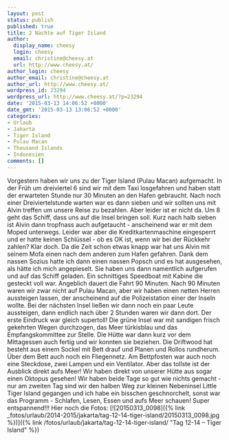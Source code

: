 ```yaml
---
layout: post
status: publish
published: true
title: 2 Nächte auf Tiger Island
author:
  display_name: cheesy
  login: cheesy
  email: christine@cheesy.at
  url: http://www.cheesy.at/
author_login: cheesy
author_email: christine@cheesy.at
author_url: http://www.cheesy.at/
wordpress_id: 23294
wordpress_url: http://www.cheesy.at/?p=23294
date: '2015-03-13 14:06:52 +0000'
date_gmt: '2015-03-13 13:06:52 +0000'
categories:
- Urlaub
- Jakarta
- Tiger Island
- Pulau Macan
- Thousand Islands
- Indonesien
comments: []
---
```

Vorgestern haben wir uns zu der Tiger Island (Pulau Macan) aufgemacht.
In der Früh um dreiviertel 6 sind wir mit dem Taxi losgefahren und haben statt der erwarteten Stunde nur 30 Minuten an den Hafen gebraucht. Nach noch einer Dreiviertelstunde warten war es dann sieben und wir sollten uns mit Alvin treffen um unsere Reise zu bezahlen. Aber leider ist er nicht da. Um 8 geht das Schiff, dass uns auf die Insel bringen soll. Kurz nach halb sieben ist Alvin dann tropfnass auch aufgetaucht - anscheinend war er mit dem Moped unterwegs.
Leider war aber die Kreditkartenmaschine eingesperrt und er hatte keinen Schlüssel - ob es OK ist, wenn wir bei der Rückkehr zahlen? Klar doch. Da die Zeit schon etwas knapp war hat uns Alvin mit seinem Mofa einen nach dem anderen zum Hafen gefahren. Dank dem nassen Sozius hatte ich dann einen nassen Popsch und es hat ausgesehen, als hätte ich mich angepieselt.
Sie haben uns dann namentlich aufgerufen und auf das Schiff geladen. Ein schnittiges Speedboat mit Kabine die gesteckt voll war. Angeblich dauert die Fahrt 90 Minuten. Nach 90 Minuten waren wir zwar nicht auf Pulau Macan, aber wir haben einen netten Herren aussteigen lassen, der anscheinend auf die Polizeistation einer der Inseln wollte. Bei der nächsten Insel ließen wir dann noch ein paar Leute aussteigen, dann endlich nach über 2 Stunden waren wir dann dort.
Der erste Eindruck war gleich supertoll! Die grüne Insel war mit sandigen frisch gekehrten Wegen durchzogen, das Meer türkisblau und das Empfangskommittee zur Stelle. Die Hütte war dann kurz vor dem Mittagessen auch fertig und wir konnten sie beziehen. Die Driftwood hat besteht aus einem Sockel mit Bett drauf und Planen und Rollos rundherum. Über dem Bett auch noch ein Fliegennetz.
Am Bettpfosten war auch noch eine Steckdose, zwei Lampen und ein Ventilator. Aber das tollste ist der Ausblick direkt aufs Meer! Wir haben direkt von unserer Hütte aus sogar einen Oktopus gesehen!
Wir haben beide Tage so gut wie nichts gemacht - nur am zweiten Tag sind wir den halben Weg zur kleinen Nebeninsel Little Tiger Island gegangen und ich habe ein bisschen geschnorchelt, sonst war das Programm - Schlafen, Lesen, Essen und aufs Meer schauen!
Super entspannend!!!
Hier noch die Fotos:
[![20150313_0098]({% link _fotos/urlaub/2014-2015/jakarta/tag-12-14-tiger-island/20150313_0098.jpg %})]({% link /fotos/urlaub/jakarta/tag-12-14-tiger-island/ "Tag 12-14 – Tiger Island" %})
